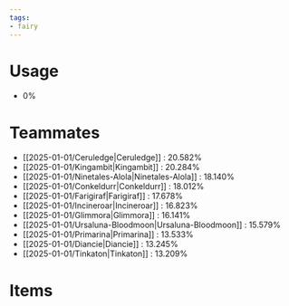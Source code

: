 ```yaml
---
tags:
- fairy
---
```

# Usage
- 0%
# Teammates
- [[2025-01-01/Ceruledge|Ceruledge]] : 20.582%
- [[2025-01-01/Kingambit|Kingambit]] : 20.284%
- [[2025-01-01/Ninetales-Alola|Ninetales-Alola]] : 18.140%
- [[2025-01-01/Conkeldurr|Conkeldurr]] : 18.012%
- [[2025-01-01/Farigiraf|Farigiraf]] : 17.678%
- [[2025-01-01/Incineroar|Incineroar]] : 16.823%
- [[2025-01-01/Glimmora|Glimmora]] : 16.141%
- [[2025-01-01/Ursaluna-Bloodmoon|Ursaluna-Bloodmoon]] : 15.579%
- [[2025-01-01/Primarina|Primarina]] : 13.533%
- [[2025-01-01/Diancie|Diancie]] : 13.245%
- [[2025-01-01/Tinkaton|Tinkaton]] : 13.209%
# Items